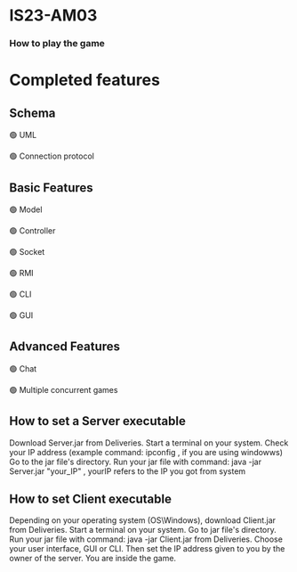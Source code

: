 # IS23-AM03

### How to play the game

# Completed features
## Schema
🟢 UML<br />

🟢 Connection protocol<br />

## Basic Features
🟢 Model<br />

🟢 Controller<br />

🟢 Socket<br />

🟢 RMI<br />

🟢 CLI<br />

🟢 GUI<br />

## Advanced Features

🟢 Chat<br />

🟢 Multiple concurrent games<br />

## How to set a Server executable
Download Server.jar from Deliveries.
Start a terminal on your system.
Check your IP address (example command: ipconfig , if you are using windowws)
Go to the jar file's directory.
Run your jar file with command: java -jar Server.jar "your_IP" , yourIP refers to the IP you got from system
## How to set Client executable
Depending on your operating system (OS\Windows), download Client.jar from Deliveries.
Start a terminal on your system.
Go to jar file's directory.
Run your jar file with command: java -jar Client.jar from Deliveries.
Choose your user interface, GUI or CLI.
Then set the IP address given to you by the owner of the server.
You are inside the game.


